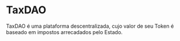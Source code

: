 # TaxDAO
TaxDAO é uma plataforma descentralizada, cujo valor de seu Token é baseado em impostos arrecadados pelo Estado.
